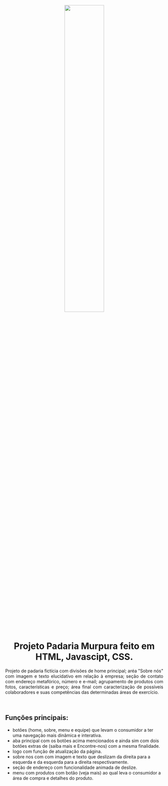 <p align="center">
<img  src="https://i.postimg.cc/t7QwvL7z/logo.png" width="50%">
</p>
<br>
<h1 align="center"> Projeto Padaria Murpura feito em HTML, Javascipt, CSS. </h1>

<p align="justify">Projeto de padaria fictícia com divisões de home principal; aréa "Sobre nós" com imagem e texto elucidativo em relação à empresa; seção de contato com endereço metafórico, número e e-mail; agrupamento de produtos com fotos, características e preço; área final com caracterização de possíveis colaboradores e suas competências das determinadas áreas de exercício.</p>
<br>

<h2>Funções principais:</h2>
<ul>
<li>botões (home, sobre, menu e equipe) que levam o consumidor a ter uma navegação mais dinâmica e interativa.</li>
<li>aba principal com os botões acima mencionados e ainda sim com dois botões extras de (saiba mais e Encontre-nos) com a mesma finalidade.</li>
<li>logo com função de atualização da página.</li>
<li>sobre nos com com imagem e texto que deslizam da direita para a esquerda e da esquerda para a direita respectivamente.</li>
<li>seção de endereço com funcionalidade animada de deslize.</li>
<li>menu com produtos com botão (veja mais) ao qual leva o consumidor a área de compra e detalhes do produto.</li>
</ul>
<br>

